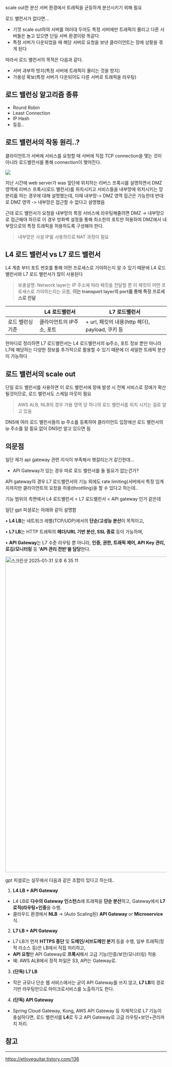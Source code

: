 scale out한 분산 서버 환경에서 트래픽을 균등하게 분산시키기 위해 필요

로드 밸런서가 없다면...
- 기껏 scale out하여 서버를 여러대 두어도 특정 서버에만 트래픽이 몰리고 다른 서버들은 놀고 있으면 단일 서버 환경이랑 똑같다
- 특정 서버가 다운되었을 때 해당 서버로 요청을 보낸 클라이언트는 장애 상황을 겪게 된다

따라서 로드 밸런서의 목적은 다음과 같다.
- 서버 과부하 방지(특정 서버에 트래픽이 몰리는 것을 방지)
- 가용성 확보(특정 서버가 다운되어도 다른 서버로 트래픽을 라우팅)

## 로드 밸런싱 알고리즘 종류


- Round Robin
- Least Connection
- IP Hash
- 등등..

## 로드 밸런서의 작동 원리..?

클라이언트가 서버에 서비스를 요청할 때 서버에 직접 TCP connection을 맺는 것이 아니라 로드밸런서를 통해 connection이 맺어진다. 

<img src="https://img1.daumcdn.net/thumb/R1280x0/?scode=mtistory2&fname=https%3A%2F%2Fblog.kakaocdn.net%2Fdn%2FGdtg3%2FbtrC1iDQiOD%2FRPakGslhkJo3Cgvyc6Ba70%2Fimg.png">

지난 시간에 web server가 was 앞단에 위치하는 리버스 프록시를 설명하면서 DMZ 영역에 리버스 프록시(로드 밸런서)를 위치시키고 서비스들을 내부망에 위치시키는 망 분리를 하는 경우에 대해 설명했는데, 
이때 내부망-> DMZ 영역 접근은 가능한데 반대로 DMZ 영역 -> 내부망은 접근할 수 없다고 설명했음

근데 로드 밸런서가 요청을 내부망의 특정 서비스에 라우팅해줄려면 DMZ -> 내부망으로 접근해야 하므로 이 경우 방화벽 설정을 통해 최소한의 포트만 허용하여 DMZ에서 내부망으로의 특정 트래픽을 허용하도록 구성해야 한다.

> 내부망은 사설 IP를 사용하므로 NAT 과정이 필요

## L4 로드 밸런서 vs L7 로드 밸런서

L4 계층 부터 포트 번호를 통해 어떤 프로세스로 가야하는지 알 수 있기 때문에 L4 로드 밸런서와 L7 로드 밸런서가 많이 사용된다
> 보충설명: Network layer는 IP 주소에 따라 패킷을 전달할 뿐 이 패킷이
>  어떤 프로세스로 가야하는지는 모름, **이는 transport layer의 port를 통해 특정 프로세스로 전달**

|           | L4 로드밸런서        | L7 로드밸런서                               |
| --------- | --------------- | -------------------------------------- |
| 로드 밸런싱 기준 | 클라이언트의 IP주소, 포트 | + url, 패킷의 내용(http 헤더), payload, 쿠키 등  |

한마디로 정리하면 L7 로드밸런서는 L4 로드밸런서의 ip주소, 포트 정보 뿐만 아니라 L7에 해당하는 다양한 정보를 추가적으로 활용할 수 있기 때문에 더 세밀한 트래픽 분산이 가능하다 

## 로드 밸런서의 scale out

단일 로드 밸런서를 사용하면 이 로드 밸런서에 장애 발생 시 전체 서비스로 장애가 확산될것이므로, 로드 밸런서도 스케일 아웃이 필요
>AWS ALB, NLB의 경우 가용 영역 당 하나의 로드 밸런서를 위치 시키는 걸로 알고 있음

DNS에 여러 로드 밸런서들의 ip 주소를 등록하여 클라이언트 입장에선 로드 밸런서의 ip 주소를 알 필요 없이 DNS만 알고 있으면 됨

## 의문점

일단 제가 api gateway 관련 지식이 부족해서 헷갈리는거 같긴한데...

-  API Gateway가 있는 경우 따로 로드 밸런서를 둘 필요가 없는건가?

API gateway의 경우 L7 로드밸런서의 기능 외에도 rate limiting(서버에서 특정 임계치까지만 클라이언트의 요청을 허용(throttling)을 할 수 있다고 하는데..

기능 범위의 측면에서 L4 로드밸런서 < L7 로드밸런서 < API gateway 인거 같은데

일단 gpt 피셜로는 아래와 같이 설명함

• **L4 LB**는 네트워크 레벨(TCP/UDP)에서의 **단순/고성능 분산**이 목적이고,

• **L7 LB**는 HTTP 트래픽의 **헤더/URL 기반 분산, SSL 종료** 등이 가능하며,

• **API Gateway**는 L7 수준 라우팅 뿐 아니라, **인증, 권한, 트래픽 제어, API Key 관리, 로깅/모니터링** 등 **‘API 관리 전반’을 담당**한다.


<img width="982" alt="스크린샷 2025-01-31 오후 6 35 11" src="https://github.com/user-attachments/assets/c4498830-b7a8-4be7-8220-81358b1bcfc6" />



gpt 피셜로는 실무에서 다음과 같은 조합이 있다고 하는데..

1. **L4 LB + API Gateway**

- L4 LB로 **다수의 Gateway 인스턴스**에 트래픽을 **단순 분산**하고, Gateway에서 **L7 로직(라우팅+인증**을 수행.
- 클라우드 환경에서 **NLB** → (Auto Scaling된) **API Gateway** or **Microservice** 식.

2. **L7 LB + API Gateway**

- L7 LB가 먼저 **HTTPS 종단** 및 **도메인/서브도메인 분기** 등을 수행, 일부 트래픽(정적 리소스 등)은 LB에서 직접 처리하고,
- **API 요청**만 API Gateway로 **프록시**해서 고급 기능(인증/보안/모니터링) 적용.
- 예: AWS ALB에서 정적 파일은 S3, API는 Gateway로.

3. **(단독) L7 LB**

- 작은 규모나 단순 웹 서비스에서는 굳이 API Gateway를 쓰지 않고, **L7 LB**의 경로 기반 라우팅만으로 마이크로서비스를 노출하기도 한다.

4. **(단독) API Gateway**

- Spring Cloud Gateway, Kong, AWS API Gateway 등 자체적으로 L7 기능이 충실하다면, 로드 밸런서를 **L4**로 두고 API Gateway로 고급 라우팅+보안+관리까지 처리.



## 참고
---
https://etloveguitar.tistory.com/136
